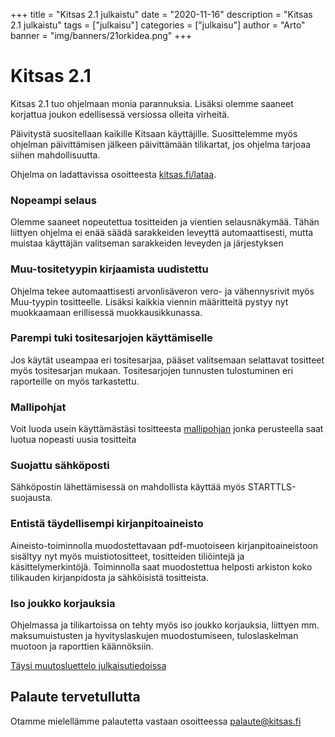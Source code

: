 +++
title = "Kitsas 2.1 julkaistu"
date = "2020-11-16"
description = "Kitsas 2.1 julkaistu"
tags = ["julkaisu"]
categories = ["julkaisu"]
author = "Arto"
banner = "img/banners/21orkidea.png"
+++

# Kitsas 2.1

Kitsas 2.1 tuo ohjelmaan monia parannuksia. Lisäksi olemme saaneet korjattua joukon edellisessä versiossa olleita virheitä.

Päivitystä suositellaan kaikille Kitsaan käyttäjille. Suosittelemme myös ohjelman päivittämisen jälkeen päivittämään tilikartat, jos ohjelma tarjoaa siihen mahdollisuutta.

Ohjelma on ladattavissa osoitteesta [kitsas.fi/lataa](https://kitsas.fi/lataa).

### Nopeampi selaus

Olemme saaneet nopeutettua tositteiden ja vientien selausnäkymää. Tähän liittyen ohjelma ei enää säädä sarakkeiden leveyttä automaattisesti, mutta muistaa käyttäjän valitseman sarakkeiden leveyden ja järjestyksen

### Muu-tositetyypin kirjaamista uudistettu

Ohjelma tekee automaattisesti arvonlisäveron vero- ja vähennysrivit myös Muu-tyypin tositteelle. Lisäksi kaikkia viennin määritteitä pystyy nyt muokkaamaan erillisessä muokkausikkunassa.

### Parempi tuki tositesarjojen käyttämiselle

Jos käytät useampaa eri tositesarjaa, pääset valitsemaan selattavat tositteet myös tositesarjan mukaan. Tositesarjojen tunnusten tulostuminen eri raporteille on myös tarkastettu.

### Mallipohjat

Voit luoda usein käyttämästäsi tositteesta [mallipohjan](https://ohjeet.kitsas.fi/kirjaus/mallipohja/) jonka perusteella saat luotua nopeasti uusia tositteita

### Suojattu sähköposti

Sähköpostin lähettämisessä on mahdollista käyttää myös STARTTLS-suojausta.

### Entistä täydellisempi kirjanpitoaineisto

Aineisto-toiminnolla muodostettavaan pdf-muotoiseen kirjanpitoaineistoon sisältyy nyt myös muistiotositteet, tositteiden tiliöintejä ja käsittelymerkintöjä. Toiminnolla saat muodostettua helposti arkiston koko tilikauden kirjanpidosta ja sähköisistä tositteista.

### Iso joukko korjauksia

Ohjelmassa ja tilikartoissa on tehty myös iso joukko korjauksia, liittyen mm. maksumuistusten ja hyvityslaskujen muodostumiseen, tuloslaskelman muotoon ja raporttien käännöksiin.

[Täysi muutosluettelo julkaisutiedoissa](https://github.com/artoh/kitupiikki/releases/tag/v2.1)

## Palaute tervetullutta

Otamme mielellämme palautetta vastaan osoitteessa palaute@kitsas.fi
